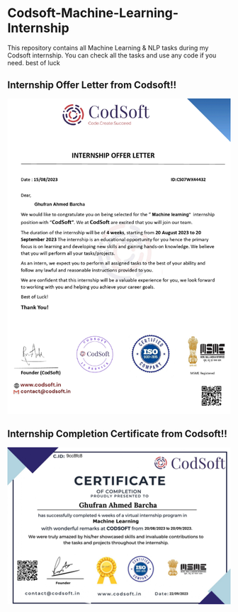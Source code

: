 # Codsoft-Machine-Learning-Internship
This repository contains all Machine Learning & NLP tasks during my Codsoft internship. You can check all the tasks and use any code if you need. best of luck

## Internship Offer Letter from Codsoft!!
![Intership offer letter](https://github.com/GhufranBarcha/Codsoft-Machine-Learning-Internship/blob/main/Codsoft%20intership%20offer%20Letter_page-0001.jpg)

## Internship Completion Certificate from Codsoft!!
![Intership Completion Certificate](https://github.com/GhufranBarcha/Codsoft-Machine-Learning-Internship/blob/main/Codsoft%20internship%20Completion%20Letter_page-0001.jpg)

